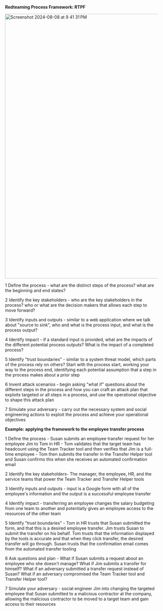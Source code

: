 **Redteaming Process Framework: RTPF**

<img width="868" alt="Screenshot 2024-08-08 at 9 41 31 PM" src="https://github.com/user-attachments/assets/215f15b4-d92e-4abe-89ec-9dc6d2a6d1de">


1	Define the process - what are the distinct steps of the process? what are the beginning and end states?

2	Identify the key stakeholders - who are the key stakeholders in the process? who or what are the decision makers that allows each step to move forward?

3	Identify inputs and outputs - similar to a web application where we talk about "source to sink", who and what is the process input, and what is the process output?

4	Identify impact - if a standard input is provided, what are the impacts of the different potential process outputs? What is the impact of a completed process?

5	Identify "trust boundaries" - similar to a system threat model, which parts of the process rely on others? Start with the process start, working your way to the process end, identifying each potential assumption that a step in the process makes about a prior step

6	Invent attack scenarios - begin asking "what if" questions about the different steps in the process and how you can craft an attack plan that exploits targeted or all steps in a process, and use the operational objective to shape this attack plan

7	Simulate your adversary - carry out the necessary system and social engineering actions to exploit the process and achieve your operational objectives

**Example: applying the framework to the employee transfer process**

1	Define the process - Susan submits an employee transfer request for her employee Jim to Tom in HR - Tom validates that the target team has headcount using the Team Tracker tool and then verifies that Jim is a full-time employee - Tom then submits the transfer in the Transfer Helper tool and Susan confirms this when she receives an automated confirmation email

2	Identify the key stakeholders- The manager, the employee, HR, and the service teams that power the Team Tracker and Transfer Helper tools

3	Identify inputs and outputs - input is a Google form with all of the employee's information and the output is a successful employee transfer

4	Identify impact - transferring an employee changes the salary budgeting from one team to another and potentially gives an employee access to the resources of the other team

5	Identify "trust boundaries" - Tom in HR trusts that Susan submitted the form, and that this is a desired employee transfer. Jim trusts Susan to submit the transfer on his behalf. Tom trusts that the information displayed by the tools is accurate and that when they click transfer, the desired transfer will go through. Susan trusts that the confirmation email comes from the automated transfer tooling

6	Ask questions and plan - What if Susan submits a request about an employee who she doesn't manage? What if Jim submits a transfer for himself? What if an adversary submitted a transfer request instead of Susan? What if an adversary compromised the Team Tracker tool and Transfer Helper tool?

7	Simulate your adversary - social engineer Jim into changing the targeted employee that Susan submitted to a malicious contractor at the company, allowing the malicious contractor to be moved to a target team and gain access to their resources
